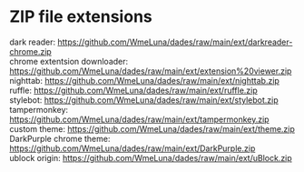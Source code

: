 # ZIP file extensions
dark reader: https://github.com/WmeLuna/dades/raw/main/ext/darkreader-chrome.zip   
chrome extentsion downloader: https://github.com/WmeLuna/dades/raw/main/ext/extension%20viewer.zip   
nighttab: https://github.com/WmeLuna/dades/raw/main/ext/nighttab.zip   
ruffle: https://github.com/WmeLuna/dades/raw/main/ext/ruffle.zip   
stylebot: https://github.com/WmeLuna/dades/raw/main/ext/stylebot.zip   
tampermonkey: https://github.com/WmeLuna/dades/raw/main/ext/tampermonkey.zip   
custom theme: https://github.com/WmeLuna/dades/raw/main/ext/theme.zip   
DarkPurple chrome theme: https://github.com/WmeLuna/dades/raw/main/ext/DarkPurple.zip    
ublock origin: https://github.com/WmeLuna/dades/raw/main/ext/uBlock.zip
